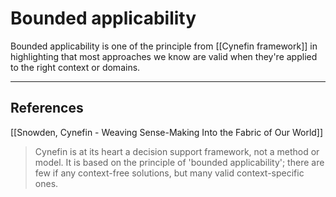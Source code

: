 # Bounded applicability
Bounded applicability is one of the principle from [[Cynefin framework]] in highlighting that most approaches we know are valid when they're applied to the right context or domains.

---
## References
[[Snowden, Cynefin - Weaving Sense-Making Into the Fabric of Our World]]
> Cynefin is at its heart a decision support framework, not a method or model. It is based on the principle of 'bounded applicability'; there are few if any context-free solutions, but many valid context-specific ones.

<!-- #evergreen -->

<!-- {BearID:8E65E42A-4E8F-4796-9AF0-29EC95280321} -->
